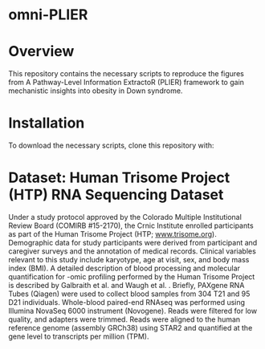 # omni-PLIER

# Overview
This repository contains the necessary scripts to reproduce the figures from A Pathway-Level Information ExtractoR (PLIER) framework to gain mechanistic insights into obesity in Down syndrome.

# Installation 
To download the  necessary scripts, clone this repository with:

# Dataset: Human Trisome Project (HTP) RNA Sequencing Dataset
Under a study protocol approved by the Colorado Multiple Institutional Review Board (COMIRB
#15-2170), the Crnic Institute enrolled participants as part of the Human Trisome Project (HTP;
www.trisome.org). Demographic data for study participants were derived from participant and
caregiver surveys and the annotation of medical records. Clinical variables relevant to this study
include karyotype, age at visit, sex, and body mass index (BMI).
A detailed description of blood processing and molecular quantification for -omic profiling
performed by the Human Trisome Project is described by Galbraith et al. and Waugh et al.
.
Briefly, PAXgene RNA Tubes (Qiagen) were used to collect blood samples from 304 T21 and 95
D21 individuals. Whole-blood paired-end RNAseq was performed using Illumina NovaSeq 6000
instrument (Novogene). Reads were filtered for low quality, and adapters were trimmed. Reads
were aligned to the human reference genome (assembly GRCh38) using STAR2 and quantified at
the gene level to transcripts per million (TPM).
